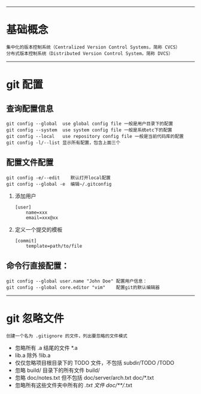 -------
# 基础概念
    集中化的版本控制系统（Centralized Version Control Systems，简称 CVCS）
    分布式版本控制系统（Distributed Version Control System，简称 DVCS）
 


-------  
# git 配置
## 查询配置信息
    git config --global  use global config file 一般是用户目录下的配置
    git config --system  use system config file 一般是系统etc下的配置
    git config --local   use repository config file 一般是当前代码库的配置
    git config -l/--list 显示所有配置，包含上面三个


## 配置文件配置
    git config -e/--edit    默认打开local配置
    git config --global -e  编辑~/.gitconfig    
1. 添加用户
    ```
    [user]
        name=xxx
        email=xxx@xx
    ```
2. 定义一个提交的模板
    ```
    [commit]
        template=path/to/file
    ```

## 命令行直接配置：
    git config --global user.name "John Doe" 配置用户信息：
    git config --global core.editor "vim"    配置git的默认编辑器
 

-------
# git 忽略文件
    创建一个名为 .gitignore 的文件，列出要忽略的文件模式
* 忽略所有 .a 结尾的文件
    *.a 
* lib.a 除外
    !lib.a
* 仅仅忽略项目根目录下的 TODO 文件，不包括 subdir/TODO
    /TODO  
* 忽略 build/ 目录下的所有文件
    build/
* 忽略 doc/notes.txt 但不包括 doc/server/arch.txt
    doc/*.txt
* 忽略所有这些文件夹中所有的 *.txt 文件
    doc/**/*.txt    
